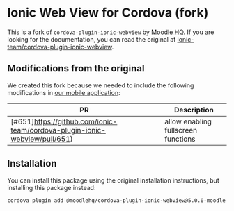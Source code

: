 <!--
# license: Licensed to the Apache Software Foundation (ASF) under one
#         or more contributor license agreements.  See the NOTICE file
#         distributed with this work for additional information
#         regarding copyright ownership.  The ASF licenses this file
#         to you under the Apache License, Version 2.0 (the
#         "License"); you may not use this file except in compliance
#         with the License.  You may obtain a copy of the License at
#
#           http://www.apache.org/licenses/LICENSE-2.0
#
#         Unless required by applicable law or agreed to in writing,
#         software distributed under the License is distributed on an
#         "AS IS" BASIS, WITHOUT WARRANTIES OR CONDITIONS OF ANY
#         KIND, either express or implied.  See the License for the
#         specific language governing permissions and limitations
#         under the License.
-->

<!-- TODO: remove beta in README.md and CONTRIBUTING.md -->

# Ionic Web View for Cordova (fork)

This is a fork of `cordova-plugin-ionic-webview` by [Moodle HQ](https://moodle.com/). If you are looking for the documentation, you can read the original at [ionic-team/cordova-plugin-ionic-webview](https://github.com/ionic-team/cordova-plugin-ionic-webview).

## Modifications from the original

We created this fork because we needed to include the following modifications in [our mobile application](https://github.com/moodlehq/moodleapp):

| PR | Description |
| -- | ----------- |
| [#651]https://github.com/ionic-team/cordova-plugin-ionic-webview/pull/651) | allow enabling fullscreen functions |

## Installation

You can install this package using the original installation instructions, but installing this package instead:

```sh
cordova plugin add @moodlehq/cordova-plugin-ionic-webview@5.0.0-moodle.1
```
